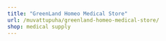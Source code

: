 ```yaml
---
title: "GreenLand Homeo Medical Store"
url: /muvattupuha/greenland-homeo-medical-store/
shop: medical supply
---
```


